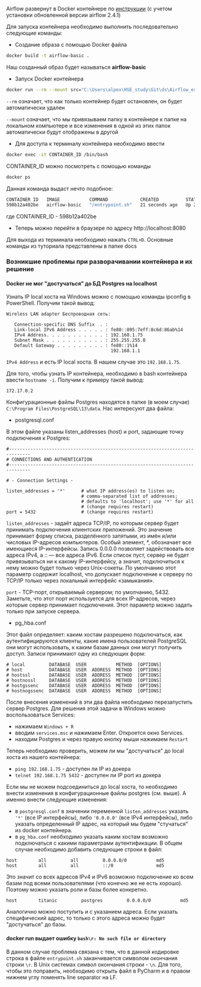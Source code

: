 Airflow развернут в Docker контейнере по <a href="https://medium.com/@technologIT/apache-airflow-%D1%87%D0%B0%D1%81%D1%82%D1%8C-4-%D1%83%D1%81%D1%82%D0%B0%D0%BD%D0%BE%D0%B2%D0%BA%D0%B0-9fa5cb9d0e06">инструкции</a> (с учетом установки обновленной версии airflow 2.4.1)

Для запуска контейнера необходимо выполнить последовательно следующие команды:
- Создание образа с помощью Docker файла
```bash
docker build -t airflow-basic .
```
Наш созданный образ будет называться **airflow-basic**
- Запуск Docker контейнера
```bash
docker run --rm --mount src="C:\Users\alpex\HSE_study\Git\ds\Airflow_example\dags",dst="//usr/local/airflow/dags",type=bind -d -p 8080:8080 airflow-basic
```

```--rm``` означает, что как только контейнер будет остановлен, он будет автоматически удален

```--mount``` означает, что мы привязываем папку в контейнере к папке на локальном компьютере и все изменения в одной из этих папок автоматически будут отображены в другой

- Для доступа к терминалу контейнера необходимо ввести
```bash
docker exec -it CONTAINER_ID /bin/bash
```
CONTAINER_ID можно посмотреть с помощью команды
```bash
docker ps
```
Данная команда выдаст нечто подобное:
```bash
CONTAINER ID   IMAGE           COMMAND            CREATED          STATUS          PORTS                    NAMES
598b12a402be   airflow-basic   "/entrypoint.sh"   21 seconds ago   Up 20 seconds   0.0.0.0:8080->8080/tcp   determined_beaver
```
где CONTAINER_ID - 598b12a402be
- Теперь можно перейти в браузере по адресу http://localhost:8080

Для выхода из терминала необходимо нажать ```CTRL+D```.
Основные команды из туториала представлены в папке docs

### Возникшие проблемы при разворачивании контейнера и их решение

#### Docker не мог "достучаться" до БД Postgres на localhost

Узнать IP local хоста на Windows можно с помощью команды ipconfig в PowerShell. Получим такой вывод:

```shell script
Wireless LAN adapter Беспроводная сеть:

   Connection-specific DNS Suffix  . :
   Link-local IPv6 Address . . . . . : fe80::895:7eff:8c6d:86ab%14
   IPv4 Address. . . . . . . . . . . : 192.168.1.75
   Subnet Mask . . . . . . . . . . . : 255.255.255.0
   Default Gateway . . . . . . . . . : fe80::1%14
                                       192.168.1.1
```
```IPv4 Address``` и есть IP local хоста. В нашем случае это ```192.168.1.75```.

Для того, чтобы узнать IP контейнера, необходимо в bash контейнера ввести ```hostname -i```. Получим к примеру такой вывод:

```
172.17.0.2
```

Конфигурационные файлы Postgres находятся в папке (в моем случае) ```C:\Program Files\PostgreSQL\13\data```. Нас интересуют два файла:
- postgresql.conf

В этом файле указаны listen_addresses (host) и port, задающие точку подключения к Postgres:

```text
#------------------------------------------------------------------------------
# CONNECTIONS AND AUTHENTICATION
#------------------------------------------------------------------------------

# - Connection Settings -

listen_addresses = '*'      # what IP address(es) to listen on;
                            # comma-separated list of addresses;
                            # defaults to 'localhost'; use '*' for all
                            # (change requires restart)
port = 5432                 # (change requires restart)
```

`listen_addresses` - задаёт адреса TCP/IP, по которым сервер будет принимать подключения клиентских приложений. 
Это значение принимает форму списка, разделённого запятыми, из имён и/или числовых IP-адресов компьютеров. 
Особый элемент, *, обозначает все имеющиеся IP-интерфейсы. Запись 0.0.0.0 позволяет задействовать все адреса IPv4, 
а :: — все адреса IPv6. Если список пуст, сервер не будет привязываться ни к какому IP-интерфейсу, а значит, 
подключиться к нему можно будет только через Unix-сокеты. По умолчанию этот параметр содержит localhost, что допускает 
подключение к серверу по TCP/IP только через локальный интерфейс «замыкания».

`port` - TCP-порт, открываемый сервером; по умолчанию, 5432. Заметьте, что этот порт используется для всех IP-адресов, 
через которые сервер принимает подключения. Этот параметр можно задать только при запуске сервера.

- pg_hba.conf

Этот файл определяет: каким хостам разрешено подключаться, как аутентифицируются клиенты, какие имена пользователей 
PostgreSQL они могут использовать, к каким базам данных они могут получить доступ. 
Записи принимают одну из следующих форм:

```text
# local         DATABASE  USER           METHOD  [OPTIONS]
# host          DATABASE  USER  ADDRESS  METHOD  [OPTIONS]
# hostssl       DATABASE  USER  ADDRESS  METHOD  [OPTIONS]
# hostnossl     DATABASE  USER  ADDRESS  METHOD  [OPTIONS]
# hostgssenc    DATABASE  USER  ADDRESS  METHOD  [OPTIONS]
# hostnogssenc  DATABASE  USER  ADDRESS  METHOD  [OPTIONS]
```

После внесения изменений в эти два файла необходимо перезапустить сервер Postgres. Для решения этой задачи в Windows можно 
воспользоваться Services:
- нажимаем `Windows + R`
- вводим `services.msc` и нажимаем Enter. Откроется окно Services.
- находим Postgres и через правую кнопку мыши нажимаем `Restart`

Теперь необходимо проверить, можем ли мы "достучаться" до local хоста из нашего контейнера:
- `ping 192.168.1.75` - доступен ли IP из докера
- `telnet 192.168.1.75 5432` - доступен ли IP port из докера

Если мы не можем подсоединиться до local хоста, то необходимо внести изменения в конфигурационные файлы postgres (см. выше). 
А именно внести следующие изменения:
- в `postgresql.conf` в значении переменной `listen_addresses` указать `'*'` (все IP интерфейсы), либо `'0.0.0.0'` 
(все IPv4 интерфейсы), либо указать определенный IP адрес, на который мы будем "стучаться" из docker контейнера.
- в `pg_hba.conf` необходимо указать каким хостам возможно подключаться с какими параметрами аутентификации. 
В общем случае необходимо добавить следующие строки в файл:

```
host        all         all         0.0.0.0/0           md5
host        all         all         ::/0                md5
```

Это значит со всех адресов IPv4 и IPv6 возможно подключение ко всем базам под всеми пользователями (что конечно же не есть хорошо).
Поэтому можно указать роли и базы более конкретно.

```
host        titanic         postgres         0.0.0.0/0           md5
```

Аналогично можно поступить и с указанием адреса. Если указать специфический адрес, то только с этого адреса можно будет "достучаться" до базы.

#### docker run выдает ошибку `bash\r: No such file or directory`

В данном случае проблема связана с тем, что в данной кодировке строка в файле `entrypoint.sh` заканчивается символом окончания строки `\r`.
В Unix системах символ окончания строки - `\n`. Для того, чтобы это поправить, необходимо открыть файл в PyCharm и в правом нижнем углу 
поменять line separator на LF.